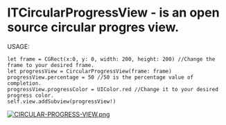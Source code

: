 # ITCircularProgressView - is an open source circular progres view. 

USAGE:

    let frame = CGRect(x:0, y: 0, width: 200, height: 200) //Change the frame to your desired frame.
    let progressView = CircularProgressView(frame: frame)
    progressView.percentage = 50 //50 is the percentage value of completion.
    progressView.progressColor = UIColor.red //Change it to your desired progress color.
    self.view.addSubview(progressView!)

[![CIRCULAR-PROGRESS-VIEW.png](https://i.postimg.cc/TwXT6JWb/CIRCULAR-PROGRESS-VIEW.png)](https://postimg.cc/sBKkPSmf)
